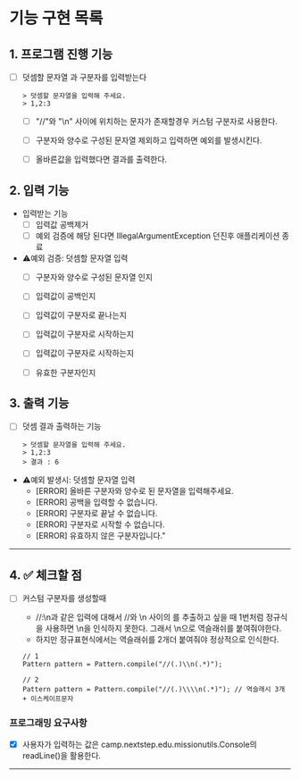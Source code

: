 # 기능 구현 목록

## 1. 프로그램 진행 기능

- [ ] 덧셈할 문자열 과 구분자를 입력받는다
  ```
  > 덧셈할 문자열을 입력해 주세요.
  > 1,2:3
  ```
   - [ ] "//"와 "\n" 사이에 위치하는 문자가 존재할경우 커스텀 구분자로 사용한다.
   - [ ] 구분자와 양수로 구성된 문자열 제외하고 입력하면 예외를 발생시킨다.
   - [ ] 올바른값을 입력했다면 결과를 출력한다.
 

## 2. 입력 기능

- 입력받는 기능
  - [ ] 입력값 공백제거
  - [ ] 예외 검증에 해당 된다면 IllegalArgumentException 던진후 애플리케이션 종료
  
- ⚠️예외 검증: 덧셈할 문자열 입력
   - [ ] 구분자와 양수로 구성된 문자열 인지
   - [ ] 입력값이 공백인지
   - [ ] 입력값이 구분자로 끝나는지
   - [ ] 입력값이 구분자로 시작하는지
   - [ ] 입력값이 구분자로 시작하는지
   - [ ] 유효한 구분자인지


## 3. 출력 기능

- [ ] 덧셈 결과 출력하는 기능
  ```
  > 덧셈할 문자열을 입력해 주세요.
  > 1,2:3
  > 결과 : 6
  ```

- ⚠️예외 발생시: 덧셈할 문자열 입력
   - [ERROR] 올바른 구분자와 양수로 된 문자열을 입력해주세요.
   - [ERROR] 공백을 입력할 수 없습니다.
   - [ERROR] 구분자로 끝날 수 없습니다.
   - [ERROR] 구분자로 시작할 수 없습니다.
   - [ERROR] 유효하지 않은 구분자입니다."

---


## 4. ✅ 체크할 점
- [ ] 커스텀 구분자를 생성할때 
  - //:\n과 같은 입력에 대해서 //와 \n 사이의 를 추출하고 싶을 때 1번처럼 정규식을 사용하면 \n을 인식하지 못한다. 그래서 \\n으로 역슬래쉬를 붙여줘야한다.
  - 하지만 정규표현식에서는 역슬래쉬를 2개더 붙여줘야 정상적으로 인식한다.
  ```
  // 1
  Pattern pattern = Pattern.compile("//(.)\\n(.*)");

  // 2
  Pattern pattern = Pattern.compile("//(.)\\\\n(.*)"); // 역슬래시 3개 + 이스케이프문자

  ```
  

### 프로그래밍 요구사항
- [x] 사용자가 입력하는 값은 camp.nextstep.edu.missionutils.Console의 readLine()을 활용한다.

---
